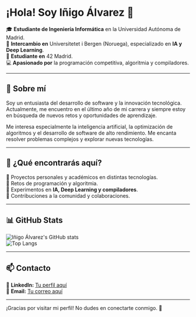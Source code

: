 # ¡Hola! Soy Iñigo Álvarez 👋  

🎓 **Estudiante de Ingeniería Informática** en la Universidad Autónoma de Madrid.  
📍 **Intercambio en** Universitetet i Bergen (Noruega), especializado en **IA y Deep Learning**.  
🚀 **Estudiante en** 42 Madrid.  
💻 **Apasionado por** la programación competitiva, algoritmia y compiladores.  

---

## 🚀 Sobre mí  

Soy un entusiasta del desarrollo de software y la innovación tecnológica. Actualmente, me encuentro en el último año de mi carrera y siempre estoy en búsqueda de nuevos retos y oportunidades de aprendizaje.  

Me interesa especialmente la inteligencia artificial, la optimización de algoritmos y el desarrollo de software de alto rendimiento. Me encanta resolver problemas complejos y explorar nuevas tecnologías.  

---

## 📌 ¿Qué encontrarás aquí?  

🔹 Proyectos personales y académicos en distintas tecnologías.  
🔹 Retos de programación y algoritmia.  
🔹 Experimentos en **IA, Deep Learning y compiladores**.  
🔹 Contribuciones a la comunidad y colaboraciones.  

---

## 📊 GitHub Stats  

![Iñigo Álvarez's GitHub stats](https://github-readme-stats.vercel.app/api?username=kitosforos&show_icons=true&theme=tokyonight)  
![Top Langs](https://github-readme-stats.vercel.app/api/top-langs/?username=kitosforos&layout=compact&theme=tokyonight)  

---

## 📫 Contacto  

🔗 **LinkedIn:** [Tu perfil aquí](#)  
📧 **Email:** [Tu correo aquí](#)  

---

¡Gracias por visitar mi perfil! No dudes en conectarte conmigo. 🚀
